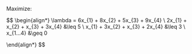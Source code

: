 Maximize:

$$
\begin{align*}
	\lambda = 6x_{1} + 8x_{2} + 5x_{3} + 9x_{4} \\
	2x_{1} + x_{2} + x_{3} + 3x_{4} &\leq 5 \\
	x_{1} + 3x_{2} + x_{3} + 2x_{4} &\leq 3 \\
	x_{1...4} &\geq 0

\end{align*}
$$

